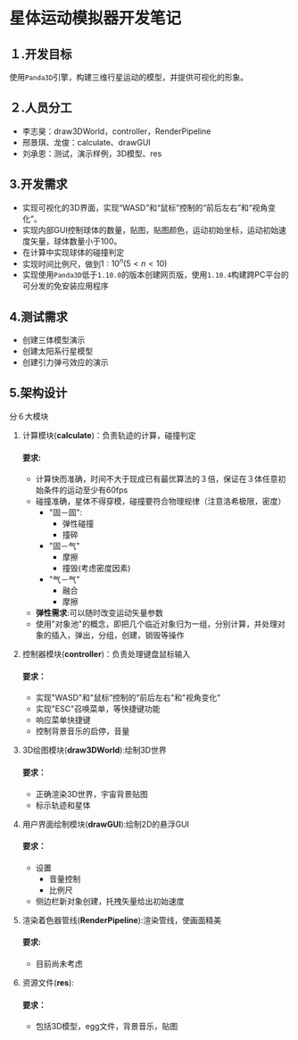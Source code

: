 <!--
* @Author: Alicespace
* @Date: 2019-11-18 08:28:36
 * @LastEditTime: 2019-11-18 11:20:55
-->

# 星体运动模拟器开发笔记

## １.开发目标

使用```Panda3D```引擎，构建三维行星运动的模型，并提供可视化的形象。

## ２.人员分工
- 李志昊：draw3DWorld，controller，RenderPipeline
- 邢景琪、龙俊：calculate、drawGUI
- 刘承恩：测试，演示样例，3D模型、res

## 3.开发需求

- 实现可视化的3D界面，实现“WASD”和“鼠标”控制的“前后左右”和“视角变化”。
- 实现内部GUI控制球体的数量，贴图，贴图颜色，运动初始坐标，运动初始速度矢量，球体数量小于$100$。
- 在计算中实现球体的碰撞判定
- 实现时间比例尺，做到$1:10^n(5<n<10)$
- 实现使用```Panda3D```低于```1.10.0```的版本创建网页版，使用```1.10.4```构建跨PC平台的可分发的免安装应用程序

## 4.测试需求

- 创建三体模型演示
- 创建太阳系行星模型
- 创建引力弹弓效应的演示

## 5.架构设计
  
分６大模块
1. 计算模块(**calculate**)：负责轨迹的计算，碰撞判定
	#### 要求:
	- 计算快而准确，时间不大于现成已有最优算法的３倍，保证在３体任意初始条件的运动至少有60fps
	- 碰撞准确，星体不得穿模，碰撞要符合物理规律（注意洛希极限，密度）
		- "固－固":
			- 弹性碰撞
			- 撞碎
		- "固－气"
			- 摩擦
			- 撞毁(考虑密度因素)
		- "气－气"
			- 融合
			- 摩擦
	- **弹性需求**:可以随时改变运动矢量参数
	- 使用"对象池"的概念，即把几个临近对象归为一组，分别计算，并处理对象的插入，弹出，分组，创建，销毁等操作
	  
2. 控制器模块(**controller**)：负责处理键盘鼠标输入
	#### 要求：
	- 实现"WASD"和"鼠标”控制的“前后左右"和"视角变化"	
	- 实现"ESC"召唤菜单，等快捷键功能
	- 响应菜单快捷键  
	- 控制背景音乐的启停，音量
	  
3. 3D绘图模块(**draw3DWorld**):绘制3D世界
	#### 要求：
	- 正确渲染3D世界，宇宙背景贴图  
	- 标示轨迹和星体
	  
4. 用户界面绘制模块(**drawGUI**):绘制2D的悬浮GUI
	#### 要求：
	- 设置
		- 音量控制
		- 比例尺
	- 侧边栏新对象创建，托拽矢量给出初始速度
5. 渲染着色器管线(**RenderPipeline**):渲染管线，使画面精美
	#### 要求:
	- 目前尚未考虑
6. 资源文件(**res**):
	#### 要求：
	- 包括3D模型，egg文件，背景音乐，贴图